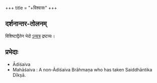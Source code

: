 +++
title = "+विश्वासः"
+++


## दर्शनान्तर-तोलनम्
विशिष्टाद्वैतेन भेदो [ऽन्यत्र](/AgamaH_vaiShNavaH/rAmAnuja-sampradAyaH/tattvam/vishvAsaH/para-mata-bhedAH) द्रष्टव्यः। 


## प्रभेदाः
- Ādiśaiva
- Mahāśaiva : A non-Ādiśaiva Brāhmaņa who has taken Saiddhāntika Dīkșā.
